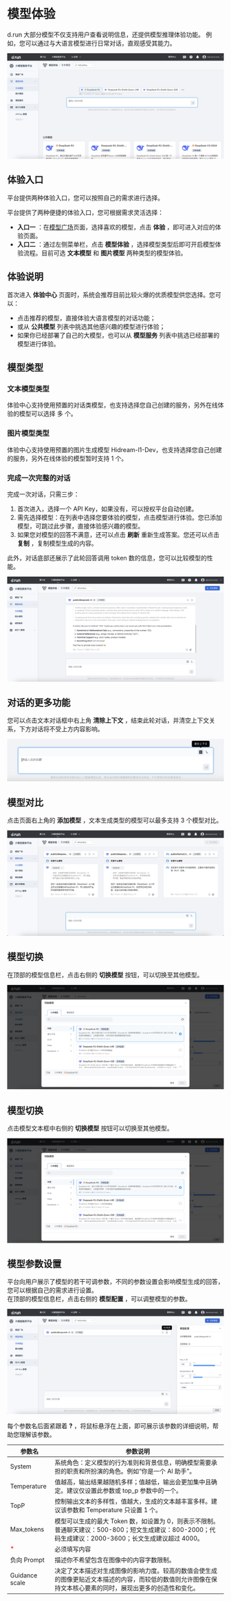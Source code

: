 # 模型体验

d.run 大部分模型不仅支持用户查看说明信息，还提供模型推理体验功能。
例如，您可以通过与大语言模型进行日常对话，直观感受其能力。

![experience](./images/exp01.png)

## 体验入口

平台提供两种体验入口，您可以按照自己的需求进行选择。

平台提供了两种便捷的体验入口，您可根据需求灵活选择：

- **入口一** ：在[模型广场](./index.md)页面，选择喜欢的模型，点击 **体验** ，即可进入对应的体验页面。
- **入口二** ：通过左侧菜单栏，点击 **模型体验** ，选择模型类型后即可开启模型体验流程。目前可选 **文本模型** 和 **图片模型** 两种类型的模型体验。

## 体验说明

首次进入 **体验中心** 页面时，系统会推荐目前比较火爆的优质模型供您选择。您可以：

- 点击推荐的模型，直接体验大语言模型的对话功能；
- 或从 **公共模型** 列表中挑选其他感兴趣的模型进行体验；
- 如果你已经部署了自己的大模型，也可以从 **模型服务** 列表中挑选已经部署的模型进行体验。  

## 模型类型

### 文本模型类型

体验中心支持使用预置的对话类模型，也支持选择您自己创建的服务，另外在线体验的模型可以选择 多 个。

### 图片模型类型

体验中心支持使用预置的图片生成模型 Hidream-l1-Dev，也支持选择您自己创建的服务，另外在线体验的模型暂时支持 1 个。

### 完成一次完整的对话

完成一次对话，只需三步：

1. 首次进入，选择一个 API Key，如果没有，可以授权平台自动创建。
1. 需先选择模型：在列表中选择您要体验的模型，点击模型进行体验。您已添加模型，可跳过此步骤，直接体验感兴趣的模型。
1. 如果您对模型的回答不满意，还可以点击 **刷新** 重新生成答案。您还可以点击 **复制** ，复制模型生成的内容。

此外，对话底部还展示了此轮回答调用 token 数的信息，您可以比较模型的性能。

![切换](./images/exp04.png)

## 对话的更多功能

您可以点击文本对话框中右上角 **清除上下文** ，结束此轮对话，并清空上下文关系，下方对话将不受上方内容影响。

![切换](./images/exp05.png)

## 模型对比

点击页面右上角的 **添加模型** ，文本生成类型的模型可以最多支持 3 个模型对比。

![对比](./images/exp06.png)

## 模型切换

在顶部的模型信息栏，点击右侧的 **切换模型** 按钮，可以切换至其他模型。

![切换](./images/exp02.png)

## 模型切换

点击模型文本框中右侧的 **切换模型** 按钮可以切换至其他模型。

![切换](./images/exp02.png)

## 模型参数设置

平台向用户展示了模型的若干可调参数，不同的参数设置会影响模型生成的回答，您可以根据自己的需求进行设置。  
在顶部的模型信息栏，点击右侧的 **模型配置** ，可以调整模型的参数。

![切换](./images/exp03.png)

每个参数名后面紧跟着 **?** ，将鼠标悬浮在上面，即可展示该参数的详细说明，帮助您理解该参数。

| 参数名 | 参数说明 |
| ----- | ------- |
| System | 系统角色：定义模型的行为准则和背景信息，明确模型需要承担的职责和所扮演的角色。例如“你是一个 AI 助手”。 |
| Temperature | 值越高，输出结果越随机多样；值越低，输出会更加集中且确定。建议仅设置此参数或 top_p 参数中的一个。 |
| TopP | 控制输出文本的多样性，值越大，生成的文本越丰富多样。建议该参数和 Temperature 只设置 1 个。 |
| Max_tokens | 模型可以生成的最大 Token 数，如设置为 0，则表示不限制。普通聊天建议：500-800；短文生成建议：800-2000；代码生成建议：2000-3600；长文生成建议超过 4000。 |
| <span style=";color:red">* | 必须填写内容 |
| 负向 Prompt | 描述你不希望包含在图像中的内容字数限制。 |
| Guidance scale | 决定了文本描述对生成图像的影响力度。较高的数值会使生成的图像更贴近文本描述的内容，而较低的数值则允许图像在保持文本核心要素的同时，展现出更多的创造性和变化。 |
